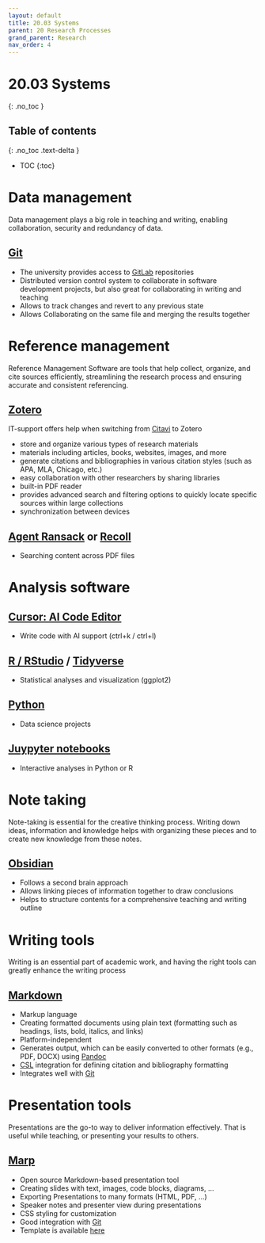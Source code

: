 ```yaml
---
layout: default
title: 20.03 Systems
parent: 20 Research Processes
grand_parent: Research
nav_order: 4
---
```


# 20.03 Systems
{: .no_toc }

## Table of contents
{: .no_toc .text-delta }

- TOC
{:toc}

# Data management

Data management plays a big role in teaching and writing, enabling collaboration, security and redundancy of data.

## [Git](https://www.uni-bamberg.de/its/dienstleistungen/dateidienste/gitlab/)

- The university provides access to [GitLab](https://www.uni-bamberg.de/its/dienstleistungen/dateidienste/gitlab/) repositories
- Distributed version control system to collaborate in software development projects, but also great for collaborating in writing and teaching
- Allows to track changes and revert to any previous state
- Allows Collaborating on the same file and merging the results together

# Reference management

Reference Management Software are tools that help collect, organize, and cite sources efficiently, streamlining the research process and ensuring accurate and
consistent referencing.

## [Zotero](https://www.uni-bamberg.de/ub/literaturverwaltung/zotero/)

IT-support offers help when switching from [Citavi](#Citavi) to Zotero

- store and organize various types of research materials
- materials including articles, books, websites, images, and more
- generate citations and bibliographies in various citation styles (such as APA, MLA, Chicago, etc.)
- easy collaboration with other researchers by sharing libraries
- built-in PDF reader
- provides advanced search and filtering options to quickly locate specific sources within large collections
- synchronization between devices

## [Agent Ransack](https://www.mythicsoft.com/agentransack/) or [Recoll](https://wiki.ubuntuusers.de/Recoll/)

- Searching content across PDF files

# Analysis software

## [Cursor: AI Code Editor](https://cursor.sh/)

- Write code with AI support (ctrl+k / ctrl+l)

## [R / RStudio](https://posit.co/) / [Tidyverse]([Tidyverse](https://www.tidyverse.org/))

- Statistical analyses and visualization (ggplot2)

## [Python](https://www.python.org/)

- Data science projects

## [Juypyter notebooks](https://jupyter.org/)

- Interactive analyses in Python or R

<!-- 
Research resources are important for students and teachers as they provide access to a wealth of information and knowledge, enabling them to stay informed,
enhance their understanding, and support their academic pursuits.
They serve as valuable tools for conducting research, expanding knowledge, and staying up-to-date with the latest developments in their respective fields.

## [DBIS](https://dbis.ur.de//fachliste.php?bib_id=ub_ba&lett=l&colors=&ocolors=)

- Database management and information systems research
- Licensed specialized databases covering various academic disciplines
- Most content is available in pdf format

## [Statista](https://www.uni-bamberg.de/its/dienstleistungen/pc/einkauf-hard-software/sonderkonditionen/statista/)

- Online platform providing access to a vast range of statistical data and market research information
- Allows users to visualize and analyze data through interactive charts, graphs and infographics
- Provides up-to-date statistics
- Content also available in [powerpoint](#Powerpoint) and [excel](#excel)

## [Online Library](https://katalog.ub.uni-bamberg.de/ubg-www/Katalog/)

- Online library platform offering a diverse collection of e-books across
- Multiple languages
- Allows users to search and browse

## [Google Scholar](https://www.uni-bamberg.de/ub/fuer-schuelerinnen-und-schueler/erfolgreich-recherchieren/)

- Web search-engine that focuses on scholarly literature
- Allows access to full-text PDFs of articles
- Provides citation metrics
- Allows users to create personal libraries
-->

# Note taking

Note-taking is essential for the creative thinking process. Writing down ideas, information and knowledge
helps with organizing these pieces and to create new knowledge from these notes.

## [Obsidian](https://obsidian.md/)

- Follows a second brain approach
- Allows linking pieces of information together to draw conclusions
- Helps to structure contents for a comprehensive teaching and writing outline

# Writing tools

Writing is an essential part of academic work, and having the right tools can greatly enhance the writing process

## [Markdown](https://www.markdownguide.org/)

- Markup language
- Creating formatted documents using plain text (formatting such as headings, lists, bold, italics, and links)
- Platform-independent
- Generates output, which can be easily converted to other formats (e.g., PDF, DOCX) using [Pandoc](https://pandoc.org/)
- [CSL](https://citationstyles.org/) integration for defining citation and bibliography formatting
- Integrates well with [Git](#git)

# Presentation tools

Presentations are the go-to way to deliver information effectively. That is useful while teaching, or presenting your results to others.

## [Marp](https://marp.app/)

- Open source Markdown-based presentation tool
- Creating slides with text, images, code blocks, diagrams, ...
- Exporting Presentations to many formats (HTML, PDF, ...)
- Speaker notes and presenter view during presentations
- CSS styling for customization
- Good integration with [Git](#git)
- Template is available [here](https://github.com/digital-work-lab/handbook/tree/main/assets/templates/marp)

